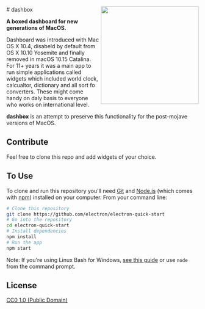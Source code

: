 <img src="icon.png" align="right" width="256" height="256"/>
# dashbox


**A boxed dashboard for new generations of MacOS.**

Dashboard was introduced with Mac OS X 10.4, disabeld by default from OS X 10.10 Yosemite and finally removed in macOS 10.15 Catalina. For 11+ years it was a main app to run simple applications called widgets which included world clock, calcualtor, dictionary and all sort fo converters. These might come handy on daly basis to everyone who works on international level.

**dashbox** is an attempt to preserve this functionality for the post-mojave versions of MacOS.

## Contribute

Feel free to clone this repo and add widgets of your choice.

## To Use

To clone and run this repository you'll need [Git](https://git-scm.com) and [Node.js](https://nodejs.org/en/download/) (which comes with [npm](http://npmjs.com)) installed on your computer. From your command line:

```bash
# Clone this repository
git clone https://github.com/electron/electron-quick-start
# Go into the repository
cd electron-quick-start
# Install dependencies
npm install
# Run the app
npm start
```

Note: If you're using Linux Bash for Windows, [see this guide](https://www.howtogeek.com/261575/how-to-run-graphical-linux-desktop-applications-from-windows-10s-bash-shell/) or use `node` from the command prompt.



## License

[CC0 1.0 (Public Domain)](LICENSE.md)
